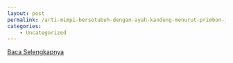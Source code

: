 ```yaml
---
layout: post
permalink: /arti-mimpi-bersetubuh-dengan-ayah-kandung-menurut-primbon-jawa/
categories:
    - Uncategorized
---
```


[Baca Selengkapnya](/05)